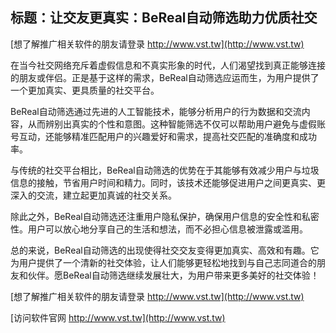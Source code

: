## **标题：让交友更真实：BeReal自动筛选助力优质社交**

[想了解推广相关软件的朋友请登录 http://www.vst.tw](http://www.vst.tw)

在当今社交网络充斥着虚假信息和不真实形象的时代，人们渴望找到真正能够连接的朋友或伴侣。正是基于这样的需求，BeReal自动筛选应运而生，为用户提供了一个更加真实、更具质量的社交平台。

BeReal自动筛选通过先进的人工智能技术，能够分析用户的行为数据和交流内容，从而辨别出真实的个性和意图。这种智能筛选不仅可以帮助用户避免与虚假账号互动，还能够精准匹配用户的兴趣爱好和需求，提高社交匹配的准确度和成功率。

与传统的社交平台相比，BeReal自动筛选的优势在于其能够有效减少用户与垃圾信息的接触，节省用户时间和精力。同时，该技术还能够促进用户之间更真实、更深入的交流，建立起更加真诚的社交关系。

除此之外，BeReal自动筛选还注重用户隐私保护，确保用户信息的安全性和私密性。用户可以放心地分享自己的生活和想法，而不必担心信息被泄露或滥用。

总的来说，BeReal自动筛选的出现使得社交交友变得更加真实、高效和有趣。它为用户提供了一个清新的社交体验，让人们能够更轻松地找到与自己志同道合的朋友和伙伴。愿BeReal自动筛选继续发展壮大，为用户带来更多美好的社交体验！

[想了解推广相关软件的朋友请登录 http://www.vst.tw](http://www.vst.tw)


[访问软件官网 http://www.vst.tw](http://www.vst.tw)
